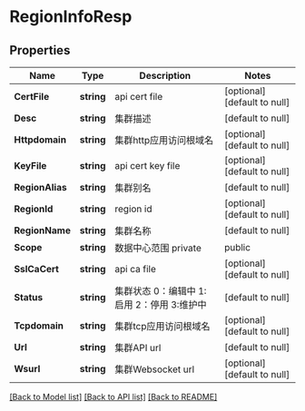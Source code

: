 # RegionInfoResp

## Properties
Name | Type | Description | Notes
------------ | ------------- | ------------- | -------------
**CertFile** | **string** | api cert file | [optional] [default to null]
**Desc** | **string** | 集群描述 | [default to null]
**Httpdomain** | **string** | 集群http应用访问根域名 | [optional] [default to null]
**KeyFile** | **string** | api cert key file | [optional] [default to null]
**RegionAlias** | **string** | 集群别名 | [default to null]
**RegionId** | **string** | region id | [optional] [default to null]
**RegionName** | **string** | 集群名称 | [default to null]
**Scope** | **string** | 数据中心范围 private|public | [optional] [default to null]
**SslCaCert** | **string** | api ca file | [optional] [default to null]
**Status** | **string** | 集群状态 0：编辑中 1:启用 2：停用 3:维护中 | [default to null]
**Tcpdomain** | **string** | 集群tcp应用访问根域名 | [optional] [default to null]
**Url** | **string** | 集群API url | [default to null]
**Wsurl** | **string** | 集群Websocket url | [optional] [default to null]

[[Back to Model list]](../README.md#documentation-for-models) [[Back to API list]](../README.md#documentation-for-api-endpoints) [[Back to README]](../README.md)


